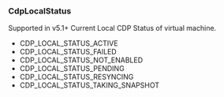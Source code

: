 ### CdpLocalStatus
Supported in v5.1+
Current Local CDP Status of virtual machine.

- CDP_LOCAL_STATUS_ACTIVE
- CDP_LOCAL_STATUS_FAILED
- CDP_LOCAL_STATUS_NOT_ENABLED
- CDP_LOCAL_STATUS_PENDING
- CDP_LOCAL_STATUS_RESYNCING
- CDP_LOCAL_STATUS_TAKING_SNAPSHOT
